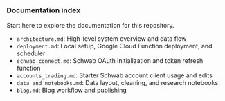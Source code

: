 ### Documentation index

Start here to explore the documentation for this repository.

- `architecture.md`: High-level system overview and data flow
- `deployment.md`: Local setup, Google Cloud Function deployment, and scheduler
- `schwab_connect.md`: Schwab OAuth initialization and token refresh function
- `accounts_trading.md`: Starter Schwab account client usage and edits
- `data_and_notebooks.md`: Data layout, cleaning, and research notebooks
- `blog.md`: Blog workflow and publishing


